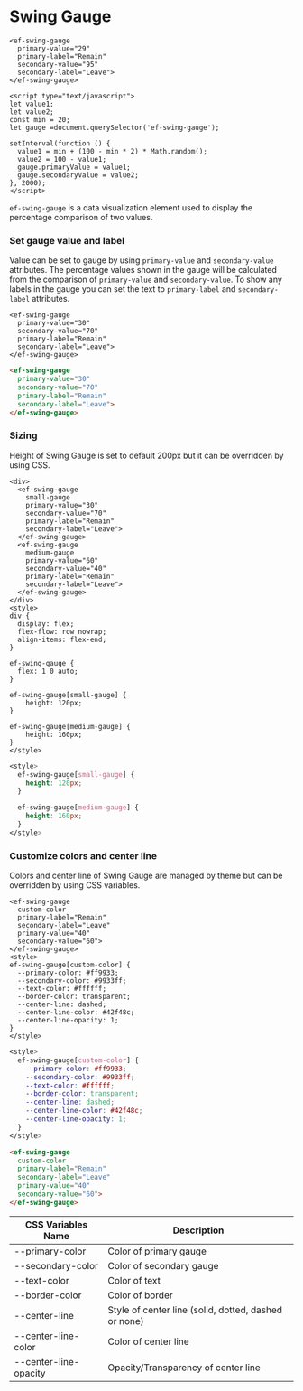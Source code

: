 # Swing Gauge

```live(preview)
<ef-swing-gauge
  primary-value="29"
  primary-label="Remain"
  secondary-value="95"
  secondary-label="Leave">
</ef-swing-gauge>

<script type="text/javascript">
let value1;
let value2;
const min = 20;
let gauge =document.querySelector('ef-swing-gauge');

setInterval(function () {
  value1 = min + (100 - min * 2) * Math.random();
  value2 = 100 - value1;
  gauge.primaryValue = value1;
  gauge.secondaryValue = value2;
}, 2000);
</script>

```

`ef-swing-gauge` is a data visualization element used to display the percentage comparison of two values.

### Set gauge value and label

Value can be set to gauge by using `primary-value` and `secondary-value` attributes. The percentage values shown in the gauge will be calculated from the comparison of `primary-value` and `secondary-value`. To show any labels in the gauge you can set the text to  `primary-label` and `secondary-label` attributes.
```live
<ef-swing-gauge
  primary-value="30"
  secondary-value="70"
  primary-label="Remain"
  secondary-label="Leave">
</ef-swing-gauge>
```

```html
<ef-swing-gauge
  primary-value="30"
  secondary-value="70"
  primary-label="Remain"
  secondary-label="Leave">
</ef-swing-gauge>
```

### Sizing
Height of Swing Gauge is set to default 200px but it can be overridden by using CSS.

```live
<div>
  <ef-swing-gauge
    small-gauge
    primary-value="30"
    secondary-value="70"
    primary-label="Remain"
    secondary-label="Leave">
  </ef-swing-gauge>
  <ef-swing-gauge
    medium-gauge
    primary-value="60"
    secondary-value="40"
    primary-label="Remain"
    secondary-label="Leave">
  </ef-swing-gauge>
</div>
<style>
div {
  display: flex;
  flex-flow: row nowrap;
  align-items: flex-end;
}

ef-swing-gauge {
  flex: 1 0 auto;
}

ef-swing-gauge[small-gauge] {
 	height: 120px; 
}

ef-swing-gauge[medium-gauge] {
 	height: 160px; 
}
</style>
```

```css
<style>
  ef-swing-gauge[small-gauge] {
    height: 120px; 
  }

  ef-swing-gauge[medium-gauge] {
 	height: 160px; 
  }
</style>
```

### Customize colors and center line
Colors and center line of Swing Gauge are managed by theme but can be overridden by using CSS variables.

```live
<ef-swing-gauge
  custom-color
  primary-label="Remain"
  secondary-label="Leave"
  primary-value="40"
  secondary-value="60">
</ef-swing-gauge>
<style>
ef-swing-gauge[custom-color] {
  --primary-color: #ff9933;
  --secondary-color: #9933ff;
  --text-color: #ffffff;
  --border-color: transparent;
  --center-line: dashed;
  --center-line-color: #42f48c;
  --center-line-opacity: 1;
}
</style>
```

```css
<style>
  ef-swing-gauge[custom-color] {
    --primary-color: #ff9933;
    --secondary-color: #9933ff;
    --text-color: #ffffff;
    --border-color: transparent;
    --center-line: dashed;
    --center-line-color: #42f48c;
    --center-line-opacity: 1;
  }
</style>
```

```html
<ef-swing-gauge
  custom-color
  primary-label="Remain"
  secondary-label="Leave"
  primary-value="40"
  secondary-value="60">
</ef-swing-gauge>
```

| CSS Variables Name           | Description                                                 |
| ---------------------------- | ----------------------------------------------------------- |
| --primary-color              | Color of primary gauge                                      |
| --secondary-color            | Color of secondary gauge                                    |
| --text-color                 | Color of text                                               |
| --border-color               | Color of border                                             |
| --center-line                | Style of center line (solid, dotted, dashed or none)        |
| --center-line-color          | Color of center line                                        |
| --center-line-opacity        | Opacity/Transparency of center line                         |
